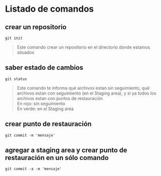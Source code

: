 # Listado de comandos

## crear un repositorio
    git init  
> Este comando crear un repositorio en el directorio donde estamos situados

## saber estado de cambios
    git status  
> Este comando te informa qué archivos estan sin seguimiento, 
> qué archivos estan con seguimiento (en el Staging area), 
> y si ya todos los archivos estan con puntos de restauración  
> En rojo: sin seguimiento  
> En verde: en el Staging area  

## crear punto de restauración
    git commit -m 'mensaje'

## agregar a staging area y crear punto de restauración en un sólo comando
    git commit -a -m 'mensaje'
 